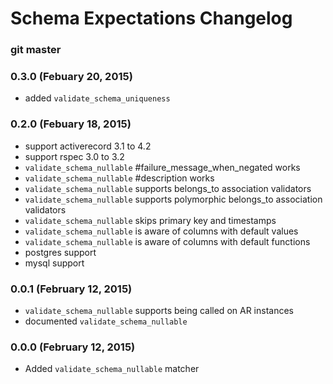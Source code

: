 # Schema Expectations Changelog

### git master

### 0.3.0 (Febuary 20, 2015)

- added `validate_schema_uniqueness`

### 0.2.0 (Febuary 18, 2015)

- support activerecord 3.1 to 4.2
- support rspec 3.0 to 3.2
- `validate_schema_nullable` #failure_message_when_negated works
- `validate_schema_nullable` #description works
- `validate_schema_nullable` supports belongs_to association validators
- `validate_schema_nullable` supports polymorphic belongs_to association validators
- `validate_schema_nullable` skips primary key and timestamps
- `validate_schema_nullable` is aware of columns with default values
- `validate_schema_nullable` is aware of columns with default functions
- postgres support
- mysql support

### 0.0.1 (February 12, 2015)

- `validate_schema_nullable` supports being called on AR instances
- documented `validate_schema_nullable`

### 0.0.0 (February 12, 2015)

- Added `validate_schema_nullable` matcher
